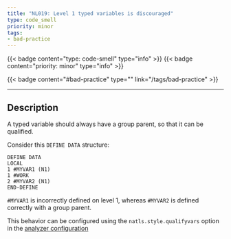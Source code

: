 ```yaml
---
title: "NL019: Level 1 typed variables is discouraged"
type: code_smell
priority: minor
tags:
- bad-practice 
---
```


{{< badge content="type: code-smell" type="info" >}}
{{< badge content="priority: minor" type="info" >}}


{{< badge content="#bad-practice" type="" link="/tags/bad-practice" >}}

---

## Description
A typed variable should always have a group parent, so that it can be qualified.

Consider this `DEFINE DATA` structure:
```natural
DEFINE DATA
LOCAL
1 #MYVAR1 (N1)
1 #WORK
2 #MYVAR2 (N1)
END-DEFINE
```

`#MYVAR1` is incorrectly defined on level 1, whereas `#MYVAR2` is defined correctly with a group parent.

This behavior can be configured using the `natls.style.qualifyvars` option in the [analyzer configuration](/docs/analyzer-config.md)
